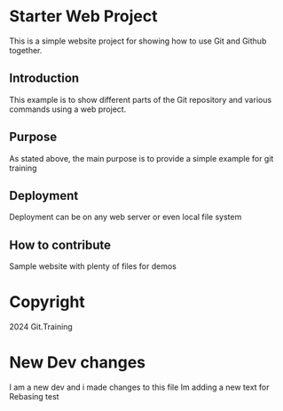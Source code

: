 # Starter Web Project

This is a simple website project for showing how to use Git and Github together.

## Introduction

This example is to show different parts of the Git repository and various commands using a web project.

## Purpose

As stated above, the main purpose is to provide a simple example for git training

## Deployment

Deployment can be on any web server or even local file system

## How to contribute

Sample website with plenty of files for demos

# Copyright

2024 Git.Training

# New Dev changes
I am a new dev and i made changes to this file
Im adding a new text for Rebasing test
